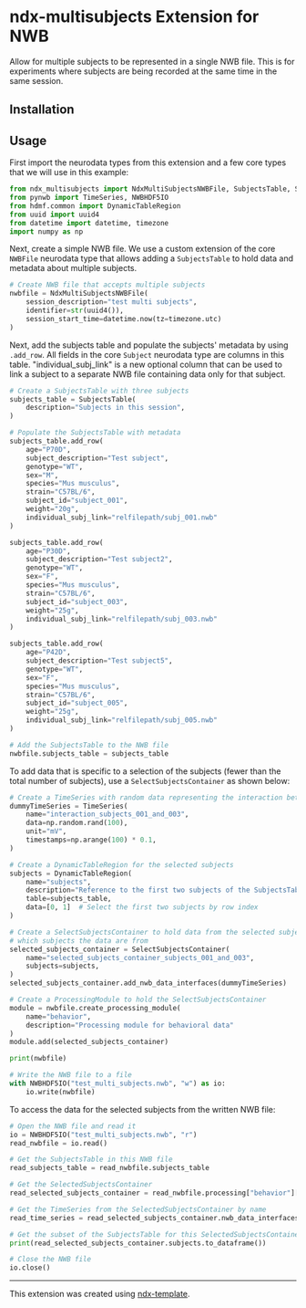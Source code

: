 # ndx-multisubjects Extension for NWB

Allow for multiple subjects to be represented in a single NWB file. This is for experiments where subjects are being
recorded at the same time in the same session.

## Installation


## Usage

First import the neurodata types from this extension and a few core types that we will use in this example:

```python
from ndx_multisubjects import NdxMultiSubjectsNWBFile, SubjectsTable, SelectSubjectsContainer
from pynwb import TimeSeries, NWBHDF5IO
from hdmf.common import DynamicTableRegion
from uuid import uuid4
from datetime import datetime, timezone
import numpy as np
```

Next, create a simple NWB file. We use a custom extension of the core `NWBFile` neurodata type that allows adding a
`SubjectsTable` to hold data and metadata about multiple subjects.

```python
# Create NWB file that accepts multiple subjects
nwbfile = NdxMultiSubjectsNWBFile(
    session_description="test multi subjects",
    identifier=str(uuid4()),
    session_start_time=datetime.now(tz=timezone.utc)
)
```

Next, add the subjects table and populate the subjects' metadata by using `.add_row`. All fields in the core `Subject`
neurodata type are columns in this table. "individual_subj_link" is a new optional column that can be used to link a
subject to a separate NWB file containing data only for that subject.

```python
# Create a SubjectsTable with three subjects
subjects_table = SubjectsTable(
    description="Subjects in this session",
)

# Populate the SubjectsTable with metadata
subjects_table.add_row(
    age="P70D",
    subject_description="Test subject",
    genotype="WT",
    sex="M",
    species="Mus musculus",
    strain="C57BL/6",
    subject_id="subject_001",
    weight="20g",
    individual_subj_link="relfilepath/subj_001.nwb"
)

subjects_table.add_row(
    age="P30D",
    subject_description="Test subject2",
    genotype="WT",
    sex="F",
    species="Mus musculus",
    strain="C57BL/6",
    subject_id="subject_003",
    weight="25g",
    individual_subj_link="relfilepath/subj_003.nwb"
)

subjects_table.add_row(
    age="P42D",
    subject_description="Test subject5",
    genotype="WT",
    sex="F",
    species="Mus musculus",
    strain="C57BL/6",
    subject_id="subject_005",
    weight="25g",
    individual_subj_link="relfilepath/subj_005.nwb"
)

# Add the SubjectsTable to the NWB file
nwbfile.subjects_table = subjects_table
```

To add data that is specific to a selection of the subjects (fewer than the total number of subjects), use a
`SelectSubjectsContainer` as shown below:

```python
# Create a TimeSeries with random data representing the interaction between subject_001 and subject_003
dummyTimeSeries = TimeSeries(
    name="interaction_subjects_001_and_003",
    data=np.random.rand(100),
    unit="mV",
    timestamps=np.arange(100) * 0.1,
)

# Create a DynamicTableRegion for the selected subjects
subjects = DynamicTableRegion(
    name="subjects",
    description="Reference to the first two subjects of the SubjectsTable.",
    table=subjects_table,
    data=[0, 1]  # Select the first two subjects by row index
)

# Create a SelectSubjectsContainer to hold data from the selected subjects and the DynamicTableRegion identifying
# which subjects the data are from
selected_subjects_container = SelectSubjectsContainer(
    name="selected_subjects_container_subjects_001_and_003",
    subjects=subjects,
)
selected_subjects_container.add_nwb_data_interfaces(dummyTimeSeries)

# Create a ProcessingModule to hold the SelectSubjectsContainer
module = nwbfile.create_processing_module(
    name="behavior",
    description="Processing module for behavioral data"
)
module.add(selected_subjects_container)

print(nwbfile)

# Write the NWB file to a file
with NWBHDF5IO("test_multi_subjects.nwb", "w") as io:
    io.write(nwbfile)
```

To access the data for the selected subjects from the written NWB file:

```python
# Open the NWB file and read it
io = NWBHDF5IO("test_multi_subjects.nwb", "r")
read_nwbfile = io.read()

# Get the SubjectsTable in this NWB file
read_subjects_table = read_nwbfile.subjects_table

# Get the SelectedSubjectsContainer
read_selected_subjects_container = read_nwbfile.processing["behavior"]["selected_subjects_container_subjects_001_and_003"]

# Get the TimeSeries from the SelectedSubjectsContainer by name
read_time_series = read_selected_subjects_container.nwb_data_interfaces["interaction_subjects_001_and_003"]

# Get the subset of the SubjectsTable for this SelectedSubjectsContainer as a pandas DataFrame
print(read_selected_subjects_container.subjects.to_dataframe())

# Close the NWB file
io.close()
```

---
This extension was created using [ndx-template](https://github.com/nwb-extensions/ndx-template).
